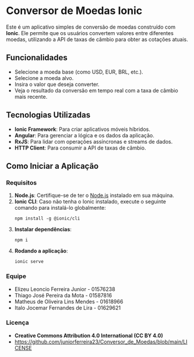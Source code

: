 # Conversor de Moedas Ionic

Este é um aplicativo simples de conversão de moedas construído com **Ionic**. Ele permite que os usuários convertem valores entre diferentes moedas, utilizando a API de taxas de câmbio para obter as cotações atuais.

## Funcionalidades

- Selecione a moeda base (como USD, EUR, BRL, etc.).
- Selecione a moeda alvo.
- Insira o valor que deseja converter.
- Veja o resultado da conversão em tempo real com a taxa de câmbio mais recente.

## Tecnologias Utilizadas

- **Ionic Framework**: Para criar aplicativos móveis híbridos.
- **Angular**: Para gerenciar a lógica e os dados da aplicação.
- **RxJS**: Para lidar com operações assíncronas e streams de dados.
- **HTTP Client**: Para consumir a API de taxas de câmbio.

## Como Iniciar a Aplicação

### Requisitos

1. **Node.js**: Certifique-se de ter o [Node.js](https://nodejs.org/) instalado em sua máquina.
2. **Ionic CLI**: Caso não tenha o Ionic instalado, execute o seguinte comando para instalá-lo globalmente:
   ```
   npm install -g @ionic/cli
   ```
3. **Instalar dependências**:
    ```
    npm i
    ```
4. **Rodando a aplicação**: 
    ```
    ionic serve
    ```

### Equipe

- Elizeu Leoncio Ferreira Junior - 01576238
- Thiago José Pereira da Mota - 01587816
- Matheus de Oliveira Lins Mendes - 01618966
- Italo Jocemar Fernandes de Lira - 01629621

### Licença
- **Creative Commons Attribution 4.0 International (CC BY 4.0)**
- https://github.com/juniorferreira23/Conversor_de_Moedas/blob/main/LICENSE


